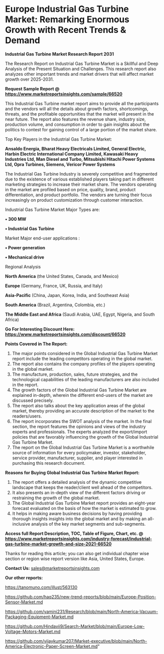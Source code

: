 # Europe Industrial Gas Turbine Market: Remarking Enormous Growth with Recent Trends & Demand

<strong>Industrial Gas Turbine Market Research Report 2031</strong>

The Research Report on Industrial Gas Turbine Market is a Skillful and Deep Analysis of the Present Situation and Challenges. This research report also analyzes other important trends and market drivers that will affect market growth over 2025-2031.

<strong>Request Sample Report @ <a href=https://www.marketreportsinsights.com/sample/66520>https://www.marketreportsinsights.com/sample/66520</a></strong>

This Industrial Gas Turbine market report aims to provide all the participants and the vendors will all the details about growth factors, shortcomings, threats, and the profitable opportunities that the market will present in the near future. The report also features the revenue share, industry size, production volume, and consumption in order to gain insights about the politics to contest for gaining control of a large portion of the market share.

Top Key Players in the Industrial Gas Turbine Market:

<strong>Ansaldo Energia, Bharat Heavy Electricals Limited, General Electric, Harbin Electric International Company Limited, Kawasaki Heavy Industries Ltd, Man Diesel and Turbo, Mitsubishi Hitachi Power Systems Ltd, Opra Turbines, Siemens, Vericor Power Systems</strong>

The Industrial Gas Turbine Industry is severely competitive and fragmented due to the existence of various established players taking part in different marketing strategies to increase their market share. The vendors operating in the market are profiled based on price, quality, brand, product differentiation, and product portfolio. The vendors are turning their focus increasingly on product customization through customer interaction.

Industrial Gas Turbine Market Major Types are:

<strong>• 300 MW

• Industrial Gas Turbine</strong>

Market Major end-user applications :

<strong>• Power generation

• Mechanical drive</strong>

Regional Analysis

</u><strong><b>North America</b></strong> (the United States, Canada, and Mexico)

<strong><b>Europe </b></strong>(Germany, France, UK, Russia, and Italy)

<strong><b>Asia-Pacific</b></strong> (China, Japan, Korea, India, and Southeast Asia)

<strong><b>South America</b></strong> (Brazil, Argentina, Colombia, etc.)

<strong><b>The Middle East and Africa</b></strong> (Saudi Arabia, UAE, Egypt, Nigeria, and South Africa)

<strong>Go For Interesting Discount Here: <a href=https://www.marketreportsinsights.com/discount/66520>https://www.marketreportsinsights.com/discount/66520</a></strong>

<strong>Points Covered in The Report:</strong>
<ol>
  <li>The major points considered in the Global Industrial Gas Turbine Market report include the leading competitors operating in the global market.</li>
  <li>The report also contains the company profiles of the players operating in the global market.</li>
  <li>The manufacture, production, sales, future strategies, and the technological capabilities of the leading manufacturers are also included in the report.</li>
  <li>The growth factors of the Global Industrial Gas Turbine Market are explained in-depth, wherein the different end-users of the market are discussed precisely.</li>
  <li>The report also talks about the key application areas of the global market, thereby providing an accurate description of the market to the readers/users.</li>
  <li>The report incorporates the SWOT analysis of the market. In the final section, the report features the opinions and views of the industry experts and professionals. The experts analyzed the export/import policies that are favorably influencing the growth of the Global Industrial Gas Turbine Market.</li>
  <li>The report on the Global Industrial Gas Turbine Market is a worthwhile source of information for every policymaker, investor, stakeholder, service provider, manufacturer, supplier, and player interested in purchasing this research document.</li>
</ol>
<strong>Reasons for Buying Global Industrial Gas Turbine Market Report:</strong>

<ol>
  <li>The report offers a detailed analysis of the dynamic competitive landscape that keeps the reader/client well ahead of the competitors.</li>
  <li>It also presents an in-depth view of the different factors driving or restraining the growth of the global market.</li>
  <li>The Global Industrial Gas Turbine Market report provides an eight-year forecast evaluated on the basis of how the market is estimated to grow.</li>
  <li>It helps in making aware business decisions by having providing thorough insights insights into the global market and by making an all-inclusive analysis of the key market segments and sub-segments.</li>
</ol>
<strong>Access full Report Description, TOC, Table of Figure, Chart, etc. @ <a href=https://www.marketreportsinsights.com/industry-forecast/industrial-gas-turbine-market-growth-and-size-2021-66520>https://www.marketreportsinsights.com/industry-forecast/industrial-gas-turbine-market-growth-and-size-2021-66520</a></strong>


Thanks for reading this article; you can also get individual chapter wise section or region wise report version like Asia, United States, Europe.

<strong>Contact Us:</strong>
sales@marketreportsinsights.com

<strong>Our other reports:</strong>

<a href=https://tanomuno.com/illust/563130>https://tanomuno.com/illust/563130</a>

<a href=https://github.com/haq235/new-trend-reports/blob/main/Europe-Position-Sensor-Market.md>https://github.com/haq235/new-trend-reports/blob/main/Europe-Position-Sensor-Market.md</a>

<a href=https://github.com/yamini231/Research/blob/main/North-America-Vacuum-Packaging-Equipment-Market.md>https://github.com/yamini231/Research/blob/main/North-America-Vacuum-Packaging-Equipment-Market.md</a>

<a href=https://github.com/Hindavii9/Search-Market/blob/main/Europe-Low-Voltage-Motors-Market.md>https://github.com/Hindavii9/Search-Market/blob/main/Europe-Low-Voltage-Motors-Market.md</a>

<a href=https://github.com/vijaykumar207/Market-executive/blob/main/North-America-Electronic-Paper-Screen-Market.md>https://github.com/vijaykumar207/Market-executive/blob/main/North-America-Electronic-Paper-Screen-Market.md</a>"
